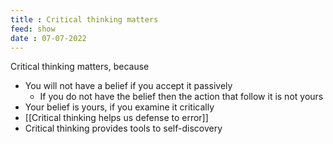 ```yaml
---
title : Critical thinking matters
feed: show
date : 07-07-2022 
---
```


Critical thinking matters, because

-   You will not have a belief if you accept it passively
    -   If you do not have the belief then the action that follow it is not yours
-   Your belief is yours, if you examine it critically
-   [[Critical thinking helps us defense to error]]
-   Critical thinking provides tools to self-discovery